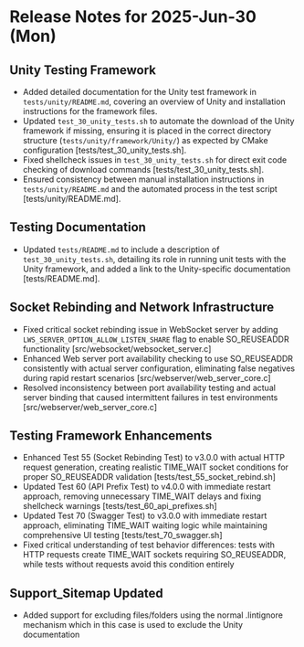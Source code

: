 # Release Notes for 2025-Jun-30 (Mon)

## Unity Testing Framework

- Added detailed documentation for the Unity test framework in `tests/unity/README.md`, covering an overview of Unity and installation instructions for the framework files.
- Updated `test_30_unity_tests.sh` to automate the download of the Unity framework if missing, ensuring it is placed in the correct directory structure (`tests/unity/framework/Unity/`) as expected by CMake configuration [tests/test_30_unity_tests.sh].
- Fixed shellcheck issues in `test_30_unity_tests.sh` for direct exit code checking of download commands [tests/test_30_unity_tests.sh].
- Ensured consistency between manual installation instructions in `tests/unity/README.md` and the automated process in the test script [tests/unity/README.md].

## Testing Documentation

- Updated `tests/README.md` to include a description of `test_30_unity_tests.sh`, detailing its role in running unit tests with the Unity framework, and added a link to the Unity-specific documentation [tests/README.md].

## Socket Rebinding and Network Infrastructure

- Fixed critical socket rebinding issue in WebSocket server by adding `LWS_SERVER_OPTION_ALLOW_LISTEN_SHARE` flag to enable SO_REUSEADDR functionality [src/websocket/websocket_server.c]
- Enhanced Web server port availability checking to use SO_REUSEADDR consistently with actual server configuration, eliminating false negatives during rapid restart scenarios [src/webserver/web_server_core.c]
- Resolved inconsistency between port availability testing and actual server binding that caused intermittent failures in test environments [src/webserver/web_server_core.c]

## Testing Framework Enhancements

- Enhanced Test 55 (Socket Rebinding Test) to v3.0.0 with actual HTTP request generation, creating realistic TIME_WAIT socket conditions for proper SO_REUSEADDR validation [tests/test_55_socket_rebind.sh]
- Updated Test 60 (API Prefix Test) to v4.0.0 with immediate restart approach, removing unnecessary TIME_WAIT delays and fixing shellcheck warnings [tests/test_60_api_prefixes.sh]
- Updated Test 70 (Swagger Test) to v3.0.0 with immediate restart approach, eliminating TIME_WAIT waiting logic while maintaining comprehensive UI testing [tests/test_70_swagger.sh]
- Fixed critical understanding of test behavior differences: tests with HTTP requests create TIME_WAIT sockets requiring SO_REUSEADDR, while tests without requests avoid this condition entirely

## Support_Sitemap Updated

- Added support for excluding files/folders using the normal .lintignore mechanism which in this case is used to exclude the Unity documentation
